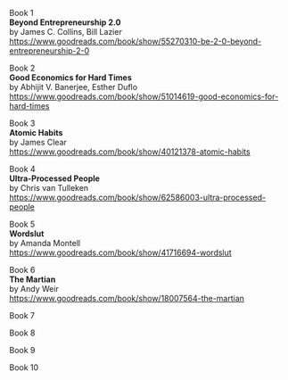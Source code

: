 Book 1  
**Beyond Entrepreneurship 2.0**  
by James C. Collins, Bill Lazier  
https://www.goodreads.com/book/show/55270310-be-2-0-beyond-entrepreneurship-2-0

Book 2  
**Good Economics for Hard Times**  
by Abhijit V. Banerjee, Esther Duflo  
https://www.goodreads.com/book/show/51014619-good-economics-for-hard-times

Book 3  
**Atomic Habits**  
by James Clear  
https://www.goodreads.com/book/show/40121378-atomic-habits

Book 4  
**Ultra-Processed People**  
by Chris van Tulleken  
https://www.goodreads.com/book/show/62586003-ultra-processed-people

Book 5  
**Wordslut**  
by Amanda Montell  
https://www.goodreads.com/book/show/41716694-wordslut

Book 6  
**The Martian**  
by Andy Weir  
https://www.goodreads.com/book/show/18007564-the-martian

Book 7  


Book 8  


Book 9  


Book 10  

